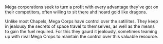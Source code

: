 Mega corporations seek to turn a profit with every advantage they've got on their competitors, often willing to sit there ahd hoard gold like dragons. 

Unlike most Chapels, Mega Corps have control over the satillites. They keep in jealousy the secrets of space travel to themselves, as well as the means to gain the fuel required. For this they gaurd it jealously, sometimes teaming up with rival Mega Crops to maintain the control over this valuable resource. 

